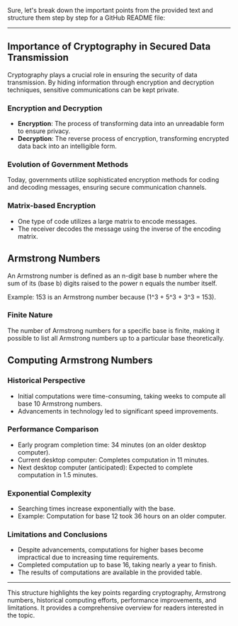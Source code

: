 Sure, let's break down the important points from the provided text and structure them step by step for a GitHub README file:

---

## Importance of Cryptography in Secured Data Transmission

Cryptography plays a crucial role in ensuring the security of data transmission. By hiding information through encryption and decryption techniques, sensitive communications can be kept private.

### Encryption and Decryption

- **Encryption**: The process of transforming data into an unreadable form to ensure privacy.
- **Decryption**: The reverse process of encryption, transforming encrypted data back into an intelligible form.

### Evolution of Government Methods

Today, governments utilize sophisticated encryption methods for coding and decoding messages, ensuring secure communication channels.

### Matrix-based Encryption

- One type of code utilizes a large matrix to encode messages.
- The receiver decodes the message using the inverse of the encoding matrix.

## Armstrong Numbers

An Armstrong number is defined as an n-digit base b number where the sum of its (base b) digits raised to the power n equals the number itself.

Example: 153 is an Armstrong number because \(1^3 + 5^3 + 3^3 = 153\).

### Finite Nature

The number of Armstrong numbers for a specific base is finite, making it possible to list all Armstrong numbers up to a particular base theoretically.

## Computing Armstrong Numbers

### Historical Perspective

- Initial computations were time-consuming, taking weeks to compute all base 10 Armstrong numbers.
- Advancements in technology led to significant speed improvements.

### Performance Comparison

- Early program completion time: 34 minutes (on an older desktop computer).
- Current desktop computer: Completes computation in 11 minutes.
- Next desktop computer (anticipated): Expected to complete computation in 1.5 minutes.

### Exponential Complexity

- Searching times increase exponentially with the base.
- Example: Computation for base 12 took 36 hours on an older computer.

### Limitations and Conclusions

- Despite advancements, computations for higher bases become impractical due to increasing time requirements.
- Completed computation up to base 16, taking nearly a year to finish.
- The results of computations are available in the provided table.

---

This structure highlights the key points regarding cryptography, Armstrong numbers, historical computing efforts, performance improvements, and limitations. It provides a comprehensive overview for readers interested in the topic.
